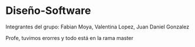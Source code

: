 # Diseño-Software
Integrantes del grupo: Fabian Moya, Valentina Lopez, Juan Daniel Gonzalez

Profe, tuvimos erorres y todo está en la rama master
